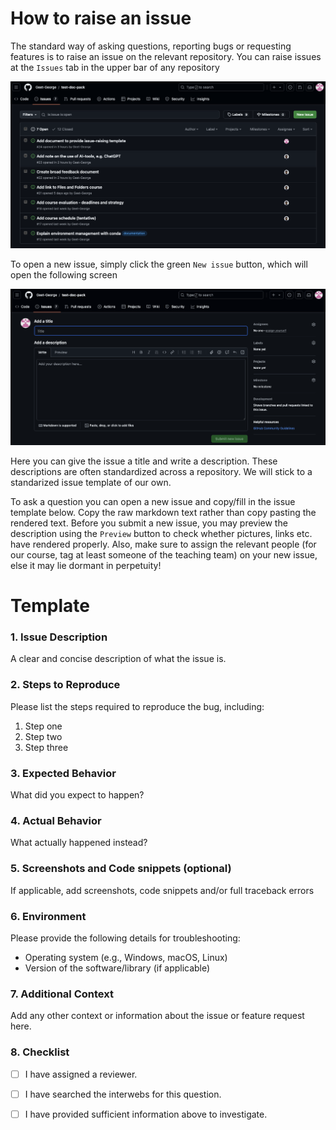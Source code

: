 # How to raise an issue

The standard way of asking questions, reporting bugs or requesting features is to raise an issue on the relevant repository. You can raise issues at the `Issues` tab in the upper bar of any repository 


![alt text](../../figures/github_issues.png)


To open a new issue, simply click the green `New issue` button, which will open the following screen

![alt text](../../figures/github_raise_issue.png)

Here you can give the issue a title and write a description. These descriptions are often standardized across a repository. We will stick to a standarized issue template of our own.

To ask a question you can open a new issue and copy/fill in the issue template below. Copy the raw markdown text rather than copy pasting the rendered text. Before you submit a new issue, you may preview the description using the `Preview` button to check whether pictures, links etc. have rendered properly. Also, make sure to assign the relevant people (for our course, tag at least someone of the teaching team) on your new issue, else it may lie dormant in perpetuity! 

# Template

### 1. Issue Description

A clear and concise description of what the issue is.


### 2. Steps to Reproduce 

Please list the steps required to reproduce the bug, including:
1. Step one
2. Step two
3. Step three


### 3. Expected Behavior

What did you expect to happen? 


### 4. Actual Behavior 

What actually happened instead? 


### 5. Screenshots and Code snippets (optional)

If applicable, add screenshots, code snippets and/or full traceback errors


### 6. Environment

Please provide the following details for troubleshooting:
- Operating system (e.g., Windows, macOS, Linux)
- Version of the software/library (if applicable)


### 7. Additional Context

Add any other context or information about the issue or feature request here.


### 8. Checklist

- [ ] I have assigned a reviewer.
- [ ] I have searched the interwebs for this question.
- [ ] I have provided sufficient information above to investigate.

